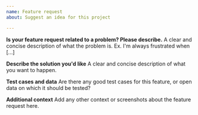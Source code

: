 ```yaml
---
name: Feature request
about: Suggest an idea for this project

---
```


**Is your feature request related to a problem? Please describe.**
A clear and concise description of what the problem is. Ex. I'm always frustrated when [...]

**Describe the solution you'd like**
A clear and concise description of what you want to happen.

**Test cases and data**
Are there any good test cases for this feature, or open data on which it should be tested?

**Additional context**
Add any other context or screenshots about the feature request here.
